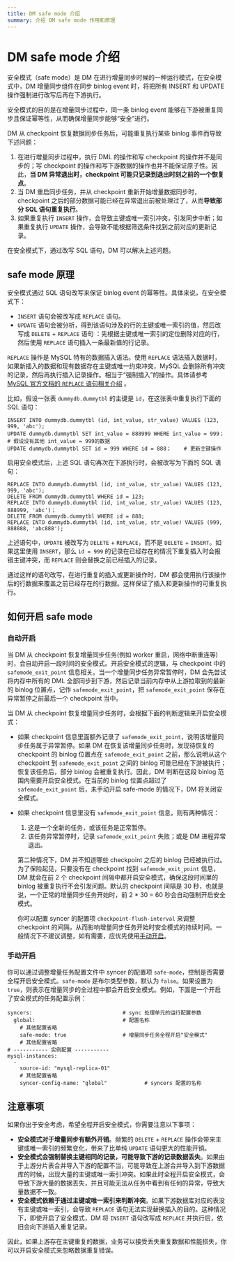 ```yaml
---
title: DM safe mode 介绍
summary: 介绍 DM safe mode 作用和原理
---
```


# DM safe mode 介绍

安全模式（safe mode）是 DM 在进行增量同步时候的一种运行模式，在安全模式中，DM 增量同步组件在同步 binlog event 时，将把所有 INSERT 和 UPDATE 操作强制进行改写后再在下游执行。

安全模式的目的是在增量同步过程中，同一条 binlog event 能够在下游被重复同步且保证幂等性，从而确保增量同步能够“安全”进行。 

DM 从 checkpoint 恢复数据同步任务后，可能重复执行某些 binlog 事件而导致下述问题：

1. 在进行增量同步过程中，执行 DML 的操作和写 checkpoint 的操作并不是同步的；写 checkpoint 的操作和写下游数据的操作也并不能保证原子性。因此，**当 DM 异常退出时，checkpoint 可能只记录到退出时刻之前的一个恢复点**。
2. 当 DM 重启同步任务，并从 checkpoint 重新开始增量数据同步时，checkpoint 之后的部分数据可能已经在异常退出前被处理过了，从而**导致部分 SQL 语句重复执行**。
3. 如果重复执行 `INSERT` 操作，会导致主键或唯一索引冲突，引发同步中断；如果重复执行 `UPDATE` 操作，会导致不能根据筛选条件找到之前对应的更新记录。

在安全模式下，通过改写 SQL 语句，DM 可以解决上述问题。

## safe mode 原理

安全模式通过 SQL 语句改写来保证 binlog event 的幂等性。具体来说，在安全模式下：

* `INSERT` 语句会被改写成 `REPLACE` 语句。
* `UPDATE` 语句会被分析，得到该语句涉及的行的主键或唯一索引的值，然后改写成 `DELETE` + `REPLACE` 语句 ：先根据主键或唯一索引的定位删除对应的行，然后使用 `REPLACE` 语句插入一条最新值的行记录。

`REPLACE` 操作是 MySQL 特有的数据插入语法。使用 `REPLACE` 语法插入数据时，如果新插入的数据和现有数据存在主键或唯一约束冲突，MySQL 会删除所有冲突的记录，然后再执行插入记录操作。相当于“强制插入”的操作。具体请参考 [MySQL 官方文档的 `REPLACE` 语句相关介绍](https://dev.mysql.com/doc/refman/8.0/en/replace.html) 。

比如，假设一张表 `dummydb.dummytbl` 的主键是 `id`，在这张表中重复执行下面的 SQL 语句：

```
INSERT INTO dummydb.dummytbl (id, int_value, str_value) VALUES (123, 999, 'abc');
UPDATE dummydb.dummytbl SET int_value = 888999 WHERE int_value = 999；   # 假设没有其他 int_value = 999的数据
UPDATE dummydb.dummytbl SET id = 999 WHERE id = 888；    # 更新主键操作
```

启用安全模式后，上述 SQL 语句再次在下游执行时，会被改写为下面的 SQL 语句：

```
REPLACE INTO dummydb.dummytbl (id, int_value, str_value) VALUES (123, 999, 'abc');
DELETE FROM dummydb.dummytbl WHERE id = 123;
REPLACE INTO dummydb.dummytbl (id, int_value, str_value) VALUES (123, 888999, 'abc')；
DELETE FROM dummydb.dummytbl WHERE id = 888;
REPLACE INTO dummydb.dummytbl (id, int_value, str_value) VALUES (999, 888888, 'abc888');    
```

上述语句中，`UPDATE` 被改写为 `DELETE` + `REPLACE`，而不是 `DELETE` + `INSERT`。如果这里使用 `INSERT`，那么 `id = 999` 的记录在已经存在的情况下重复插入时会报错主键冲突，而 `REPLACE` 则会替换之前已经插入的记录。

通过这样的语句改写，在进行重复的插入或更新操作时，DM 都会使用执行该操作后的行数据来覆盖之前已经存在的行数据。这样保证了插入和更新操作的可重复执行。

## 如何开启 safe mode

### 自动开启

当 DM 从 checkpoint 恢复增量同步任务(例如 worker 重启，网络中断重连等)时，会自动开启一段时间的安全模式。开启安全模式的逻辑，与 checkpoint 中的 `safemode_exit_point` 信息相关。当一个增量同步任务异常暂停时，DM 会先尝试将内存中所有的 DML 全部同步到下游，然后记录当前内存中从上游拉取到的最新的 binlog 位置点，记作 `safemode_exit_point`，把 `safemode_exit_point` 保存在异常暂停之前最后一个 checkpoint 当中。

当 DM 从 checkpoint 恢复增量同步任务时，会根据下面的判断逻辑来开启安全模式：

- 如果 checkpoint 信息里面额外记录了 `safemode_exit_point`，说明该增量同步任务属于异常暂停。如果 DM 在恢复该增量同步任务时，发现待恢复的 checkpoint 的 binlog 位置点在 `safemode_exit_point` 之前，那么说明从这个 checkpoint 到 `safemode_exit_point` 之间的 binlog 可能已经在下游被执行；恢复该任务后，部分 binlog 会被重复执行。因此，DM 判断在这段 binlog 范围内需要开启安全模式。在当前的 binlog 位置点超过了 `safemode_exit_point` 后，未手动开启 safe-mode 的情况下，DM 将关闭安全模式。

- 如果 checkpoint 信息里没有 `safemode_exit_point` 信息，则有两种情况：

    1. 这是一个全新的任务，或该任务是正常暂停。
    2. 该任务异常暂停时，记录 `safemode_exit_point` 失败；或是 DM 进程异常退出。
    
    第二种情况下，DM 并不知道哪些 checkpoint 之后的 binlog 已经被执行过。为了保险起见，只要没有在 checkpoint 找到 `safemode_exit_point` 信息，DM 就会在前 2 个 checkpoint 间隔中都开启安全模式，确保这段时间里的 binlog 被重复执行不会引发问题。默认的 checkpoint 间隔是 30 秒，也就是说，一个正常的增量同步任务开始时，前 2 * 30 = 60 秒会自动强制开启安全模式。
    
    你可以配置 syncer 的配置项 `checkpoint-flush-interval` 来调整 checkpoint 的间隔，从而影响增量同步任务开始时安全模式的持续时间。一般情况下不建议调整，如有需要，应优先使用[手动开启](#手动开启)。

### 手动开启

你可以通过调整增量任务配置文件中 syncer 的配置项 `safe-mode`，控制是否需要全程开启安全模式。`safe-mode` 是布尔类型参数，默认为 `false`。如果设置为 `true`，则表示在增量同步的全过程中都会开启安全模式。例如，下面是一个开启了安全模式的任务配置示例：

```
syncers:                             # sync 处理单元的运行配置参数
  global:                            # 配置名称
    # 其他配置省略
    safe-mode: true                  # 增量同步任务全程开启"安全模式"
    # 其他配置省略
# ----------- 实例配置 -----------
mysql-instances:
  -
    source-id: "mysql-replica-01"
    # 其他配置省略
    syncer-config-name: "global"            # syncers 配置的名称
```

## 注意事项

如果你出于安全考虑，希望全程开启安全模式，你需要注意以下事项：

- **安全模式对于增量同步有额外开销**。频繁的 `DELETE` + `REPLACE` 操作会带来主键或唯一索引的频繁变化，带来了比单纯 `UPDATE` 语句更大的性能开销。
- **安全模式会强制替换主键相同的记录，可能导致下游的记录数据丢失**。如果由于上游分片表合并导入下游的配置不当，可能导致在上游合并导入到下游数据库的时候，出现大量的主键或唯一索引冲突。如果此时全程开启安全模式，会导致下游大量的数据丢失，并且可能无法从任务中看到有任何的异常，导致大量数据不一致。
- **安全模式依赖于通过主键或唯一索引来判断冲突**。如果下游数据库对应的表没有主键或唯一索引，会导致 `REPLACE` 语句无法实现替换插入的目的。这种情况下，即使开启了安全模式，DM 将 `INSERT` 语句改写成 `REPLACE` 并执行后，依旧会向下游插入重复记录。

因此，如果上游存在主键重复的数据，业务可以接受丢失重复数据和性能损失，你可以开启安全模式来忽略数据重复错误。